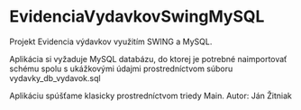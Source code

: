 # EvidenciaVydavkovSwingMySQL
Projekt Evidencia výdavkov využitím SWING a MySQL.

Aplikácia si vyžaduje MySQL databázu, do ktorej je potrebné naimportovať schému spolu s ukážkovými údajmi prostredníctvom súboru vydavky_db_vydavok.sql

Aplikáciu spúšťame klasicky prostredníctvom triedy Main.
Autor: Ján Žitniak
